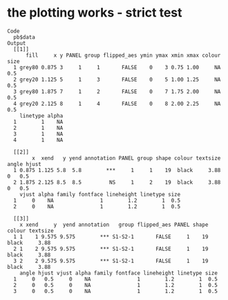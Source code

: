 # the plotting works - strict test

    Code
      pb$data
    Output
      [[1]]
          fill     x y PANEL group flipped_aes ymin ymax xmin xmax colour size
      1 grey80 0.875 3     1     1       FALSE    0    3 0.75 1.00     NA  0.5
      2 grey20 1.125 5     1     3       FALSE    0    5 1.00 1.25     NA  0.5
      3 grey80 1.875 7     1     2       FALSE    0    7 1.75 2.00     NA  0.5
      4 grey20 2.125 8     1     4       FALSE    0    8 2.00 2.25     NA  0.5
        linetype alpha
      1        1    NA
      2        1    NA
      3        1    NA
      4        1    NA
      
      [[2]]
            x  xend   y yend annotation PANEL group shape colour textsize angle hjust
      1 0.875 1.125 5.8  5.8        ***     1     1    19  black     3.88     0   0.5
      2 1.875 2.125 8.5  8.5         NS     1     2    19  black     3.88     0   0.5
        vjust alpha family fontface lineheight linetype size
      1     0    NA               1        1.2        1  0.5
      2     0    NA               1        1.2        1  0.5
      
      [[3]]
        x xend     y  yend annotation   group flipped_aes PANEL shape colour textsize
      1 1    1 9.575 9.575        *** S1-S2-1       FALSE     1    19  black     3.88
      2 1    2 9.575 9.575        *** S1-S2-1       FALSE     1    19  black     3.88
      3 2    2 9.575 9.575        *** S1-S2-1       FALSE     1    19  black     3.88
        angle hjust vjust alpha family fontface lineheight linetype size
      1     0   0.5     0    NA               1        1.2        1  0.5
      2     0   0.5     0    NA               1        1.2        1  0.5
      3     0   0.5     0    NA               1        1.2        1  0.5
      

